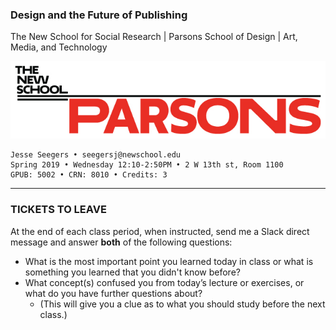 ### Design and the Future of Publishing

The New School for Social Research | Parsons School of Design | Art, Media, and Technology

![Parsons_Logo3_Large_RGB](Parsons_Logo3_Large_RGB.jpg)

~~~~
Jesse Seegers • seegersj@newschool.edu
Spring 2019 • Wednesday 12:10-2:50PM • 2 W 13th st, Room 1100
GPUB: 5002 • CRN: 8010 • Credits: 3
~~~~

---

### TICKETS TO LEAVE

At the end of each class period, when instructed, send me a Slack direct message and answer **both** of the following questions:

- What is the most important point you learned today in class or what is something you learned that you didn't know before?
- What concept(s) confused you from today’s lecture or exercises, or what do you have further questions about?
  - (This will give you a clue as to what you should study before the next class.)